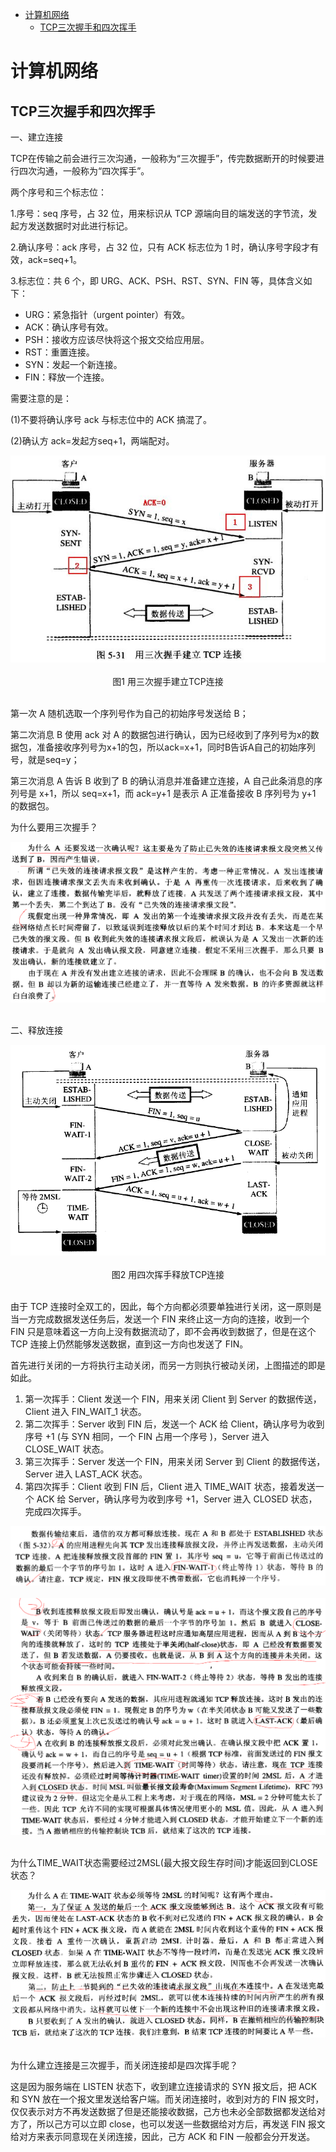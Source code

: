<!-- MarkdownTOC -->

- [计算机网络](#计算机网络)
    + [TCP三次握手和四次挥手](#tcp三次握手和四次挥手)

<!-- /MarkdownTOC -->

# 计算机网络

## TCP三次握手和四次挥手

一、建立连接

TCP在传输之前会进行三次沟通，一般称为“三次握手”，传完数据断开的时候要进行四次沟通，一般称为“四次挥手”。

两个序号和三个标志位：

1.序号：seq 序号，占 32 位，用来标识从 TCP 源端向目的端发送的字节流，发起方发送数据时对此进行标记。

2.确认序号：ack 序号，占 32 位，只有 ACK 标志位为 1 时，确认序号字段才有效，ack=seq+1。

3.标志位：共 6 个，即 URG、ACK、PSH、RST、SYN、FIN 等，具体含义如下：
* URG：紧急指针（urgent pointer）有效。
* ACK：确认序号有效。
* PSH：接收方应该尽快将这个报文交给应用层。
* RST：重置连接。
* SYN：发起一个新连接。
* FIN：释放一个连接。

需要注意的是：

(1)不要将确认序号 ack 与标志位中的 ACK 搞混了。

(2)确认方 ack=发起方seq+1，两端配对。

<div align="center"> <img src="../pictures//network1.png"/> </div><br>
<div align="center"> 图1 用三次握手建立TCP连接 </div> <br>

第一次 A 随机选取一个序列号作为自己的初始序号发送给 B；

第二次消息 B 使用 ack 对 A 的数据包进行确认，因为已经收到了序列号为x的数据包，准备接收序列号为x+1的包，所以ack=x+1，同时B告诉A自己的初始序列号，就是seq=y；

第三次消息 A 告诉 B 收到了 B 的确认消息并准备建立连接，A 自己此条消息的序列号是 x+1，所以 seq=x+1，而 ack=y+1 是表示 A 正准备接收 B 序列号为 y+1 的数据包。

为什么要用三次握手？

<div align="center"> <img src="../pictures//network2.png"/> </div><br>

二、释放连接

<div align="center"> <img src="../pictures//network3.png"/> </div><br>
<div align="center"> 图2 用四次挥手释放TCP连接 </div> <br>

由于 TCP 连接时全双工的，因此，每个方向都必须要单独进行关闭，这一原则是当一方完成数据发送任务后，发送一个 FIN 来终止这一方向的连接，收到一个 FIN 只是意味着这一方向上没有数据流动了，即不会再收到数据了，但是在这个 TCP 连接上仍然能够发送数据，直到这一方向也发送了 FIN。

首先进行关闭的一方将执行主动关闭，而另一方则执行被动关闭，上图描述的即是如此。

1. 第一次挥手：Client 发送一个 FIN，用来关闭 Client 到 Server 的数据传送，Client 进入 FIN_WAIT_1 状态。
2. 第二次挥手：Server 收到 FIN 后，发送一个 ACK 给 Client，确认序号为收到序号 +1 (与 SYN 相同，一个 FIN 占用一个序号 )，Server 进入 CLOSE_WAIT 状态。
3. 第三次挥手：Server 发送一个 FIN，用来关闭 Server 到 Client 的数据传送，Server 进入 LAST_ACK 状态。
4. 第四次挥手：Client 收到 FIN 后，Client 进入 TIME_WAIT 状态，接着发送一个 ACK 给 Server，确认序号为收到序号 +1，Server 进入 CLOSED 状态，完成四次挥手。

<div align="center"> <img src="../pictures//network4.png"/> </div><br>

<div align="center"> <img src="../pictures//network5.png"/> </div><br>

为什么TIME_WAIT状态需要经过2MSL(最大报文段生存时间)才能返回到CLOSE状态？

<div align="center"> <img src="../pictures//network6.png"/> </div><br>

为什么建立连接是三次握手，而关闭连接却是四次挥手呢？

这是因为服务端在 LISTEN 状态下，收到建立连接请求的 SYN 报文后，把 ACK 和 SYN 放在一个报文里发送给客户端。而关闭连接时，收到对方的 FIN 报文时，仅仅表示对方不再发送数据了但是还能接收数据，己方也未必全部数据都发送给对方了，所以己方可以立即 close，也可以发送一些数据给对方后，再发送 FIN 报文给对方来表示同意现在关闭连接，因此，己方 ACK 和 FIN 一般都会分开发送。